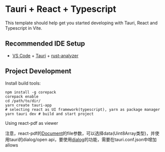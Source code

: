 # Tauri + React + Typescript

This template should help get you started developing with Tauri, React and Typescript in Vite.

## Recommended IDE Setup

- [VS Code](https://code.visualstudio.com/) + [Tauri](https://marketplace.visualstudio.com/items?itemName=tauri-apps.tauri-vscode) + [rust-analyzer](https://marketplace.visualstudio.com/items?itemName=rust-lang.rust-analyzer)

## Project Development
Install build tools:
```shell
npm install -g corepack
corepack enable
cd /path/to/dir/
yarn create tauri-app
# selecting react as UI framework(typescript), yarn as package manager
yarn tauri dev # build and start project
```

Using react-pdf as viewer

注意，react-pdf的[Document](https://www.npmjs.com/package/react-pdf)的file参数，可以选择data(Uint8Array类型)，并使用tauri的dialog/open api，要使用[dialog](https://tauri.app/v1/api/js/dialog)的功能，需要在tauri.conf.json中增加allows